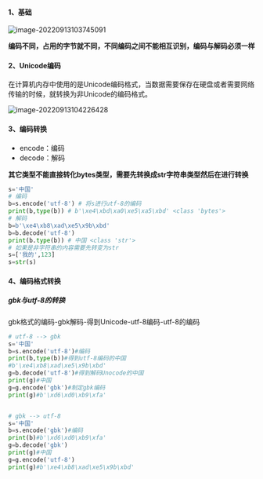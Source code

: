 #### 1、基础

![image-20220913103745091](C:\Users\huangxuemei\AppData\Roaming\Typora\typora-user-images\image-20220913103745091.png)

**编码不同，占用的字节就不同，不同编码之间不能相互识别，编码与解码必须一样**

#### 2、Unicode编码

在计算机内存中使用的是Unicode编码格式，当数据需要保存在硬盘或者需要网络传输的时候，就转换为非Unicode的编码格式。

![image-20220913104226428](C:\Users\huangxuemei\AppData\Roaming\Typora\typora-user-images\image-20220913104226428.png)

#### 3、编码转换

- encode：编码
- decode：解码

**其它类型不能直接转化bytes类型，需要先转换成str字符串类型然后在进行转换**

```python
s='中国'
# 编码
b=s.encode('utf-8') # 将s进行utf-8的编码
print(b,type(b)) # b'\xe4\xbd\xa0\xe5\xa5\xbd' <class 'bytes'>
# 解码
b=b'\xe4\xb8\xad\xe5\x9b\xbd'
b=b.decode('utf-8')
print(b.type(b)) # 中国 <class 'str'>
# 如果是非字符串的内容需要先转变为str
s=['我的',123]
s=str(s)
```

#### 4、编码格式转换

##### gbk与utf-8的转换

gbk格式的编码-gbk解码-得到Unicode-utf-8编码-utf-8的编码

```python
# utf-8 --> gbk
s='中国'
b=s.encode('utf-8')#编码
print(b,type(b))#得到utf-8编码的中国
#b'\xe4\xb8\xad\xe5\x9b\xbd'
g=b.decode('utf-8')#得到解码Unocode的中国
print(g)#中国
g=g.encode('gbk')#制定gbk编码
print(g)#b'\xd6\xd0\xb9\xfa'


# gbk --> utf-8
s='中国'
b=s.encode('gbk')#编码
print(b)#b'\xd6\xd0\xb9\xfa'
g=b.decode('gbk')
print(g)#中国
g=g.encode('utf-8')
print(g)#b'\xe4\xb8\xad\xe5\x9b\xbd'
```

